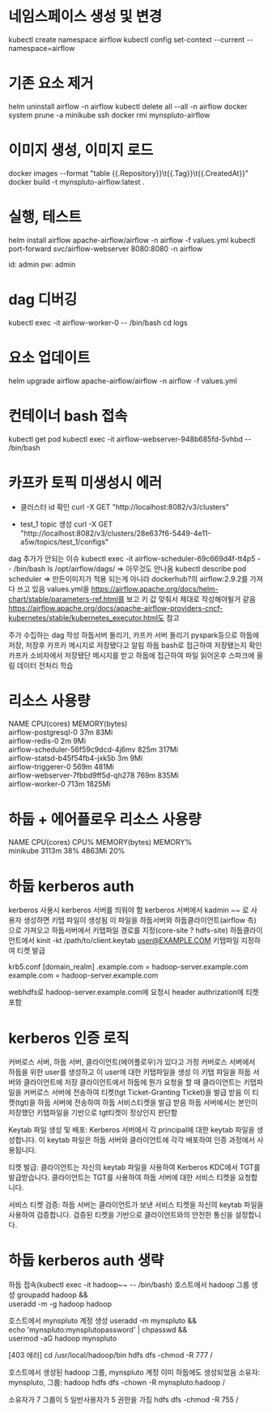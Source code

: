 # 네임스페이스 생성 및 변경

kubectl create namespace airflow
kubectl config set-context --current --namespace=airflow

# 기존 요소 제거

helm uninstall airflow -n airflow
kubectl delete all --all -n airflow
docker system prune -a
minikube ssh
docker rmi mynspluto-airflow

# 이미지 생성, 이미지 로드

docker images --format "table {{.Repository}}\t{{.Tag}}\t{{.CreatedAt}}"
docker build -t mynspluto-airflow:latest .

# 실행, 테스트

helm install airflow apache-airflow/airflow -n airflow -f values.yml
kubectl port-forward svc/airflow-webserver 8080:8080 -n airflow

id: admin
pw: admin

# dag 디버깅

kubectl exec -it airflow-worker-0 -- /bin/bash
cd logs

# 요소 업데이트

helm upgrade airflow apache-airflow/airflow -n airflow -f values.yml

# 컨테이너 bash 접속

kubectl get pod
kubectl exec -it airflow-webserver-948b685fd-5vhbd -- /bin/bash

# 카프카 토픽 미생성시 에러

- 클러스터 id 확인
  curl -X GET "http://localhost:8082/v3/clusters"

- test_1 topic 생성
  curl -X GET "http://localhost:8082/v3/clusters/28e637f6-5449-4e11-a5w/topics/test_1/configs"

dag 추가가 안되는 이슈
kubectl exec -it airflow-scheduler-69c669d4f-tt4p5 -- /bin/bash
ls /opt/airflow/dags/
=> 아무것도 안나옴
kubectl describe pod scheduler
=> 만든이미지가 적용 되는게 아니라 dockerhub?의 airflow:2.9.2를 가져다 쓰고 있음
values.yml을 https://airflow.apache.org/docs/helm-chart/stable/parameters-ref.html를 보고 키 값 맞춰서 제대로 작성해야될거 같음
https://airflow.apache.org/docs/apache-airflow-providers-cncf-kubernetes/stable/kubernetes_executor.html도 참고

주가 수집하는 dag 작성
하둡서버 돌리기, 카프카 서버 돌리기
pyspark등으로 하둡에저장, 저장후 카프카 메시지로 저장됐다고 알림
하둡 bash로 접근하여 저장됐는지 확인
카프카 소비자에서 저장됐단 메시지를 받고 하둡에 접근하여 파일 읽어온후 스파크에 올림
데이터 전처리
학습

# 리소스 사용량

NAME CPU(cores) MEMORY(bytes)  
airflow-postgresql-0 37m 83Mi  
airflow-redis-0 2m 9Mi  
airflow-scheduler-56f59c9dcd-4j6mv 825m 317Mi  
airflow-statsd-b45f54fb4-jxk5b 3m 9Mi  
airflow-triggerer-0 569m 481Mi  
airflow-webserver-7fbbd9ff5d-qh278 769m 835Mi  
airflow-worker-0 713m 1825Mi

# 하둡 + 에어플로우 리소스 사용량

NAME CPU(cores) CPU% MEMORY(bytes) MEMORY%  
minikube 3113m 38% 4863Mi 20%

# 하둡 kerberos auth

kerberos 사용시
kerberos 서버를 띄워야 함
kerberos 서버에서 kadmin ~~ 로 사용자 생성하면 키탭 파일이 생성됨
이 파일을 하둡서버와 하둡클라이언트(airflow 측) 으로 가져오고
하둡서버에서 키탭파일 경로를 지정(core-site ? hdfs-site)
하둡클라이언트에서 kinit -kt /path/to/client.keytab user@EXAMPLE.COM 키탭파일 지정하여 티켓 발급

krb5.conf
[domain_realm]
.example.com = hadoop-server.example.com
example.com = hadoop-server.example.com

webhdfs로 hadoop-server.example.com에 요청시 header authrization에 티켓포함

# kerberos 인증 로직

커버로스 서버, 하둡 서버, 클라이언트(에어플로우)가 있다고 가정
커버로스 서버에서 하둡을 위한 user를 생성하고 이 user에 대한 키탭파일을 생성
이 키탭 파일을 하둡 서버와 클라이언트에 저장
클라이언트에서 하둡에 뭔가 요청을 할 때
클라이언트는 키탭파일을 커버로스 서버에 전송하여 티켓(tgt Ticket-Granting Ticket)을 발급 받음
이 티켓(tgt)을 하둡 서버에 전송하여 하둡 서비스티켓을 발급 받음
하둡 서버에서는 본인이 저장했던 키탭파일을 기반으로 tgt티켓이 정상인지 판단함

Keytab 파일 생성 및 배포:
Kerberos 서버에서 각 principal에 대한 keytab 파일을 생성합니다.
이 keytab 파일은 하둡 서버와 클라이언트에 각각 배포하여 인증 과정에서 사용됩니다.

티켓 발급:
클라이언트는 자신의 keytab 파일을 사용하여 Kerberos KDC에서 TGT를 발급받습니다.
클라이언트는 TGT를 사용하여 하둡 서버에 대한 서비스 티켓을 요청합니다.

서비스 티켓 검증:
하둡 서버는 클라이언트가 보낸 서비스 티켓을 자신의 keytab 파일을 사용하여 검증합니다.
검증된 티켓을 기반으로 클라이언트와의 안전한 통신을 설정합니다.

# 하둡 kerberos auth 생략

하둡 접속(kubectl exec -it hadoop~~ -- /bin/bash)
호스트에서 hadoop 그룹 생성
groupadd hadoop && \
 useradd -m -g hadoop hadoop

호스트에서 mynspluto 계정 생성
useradd -m mynspluto && \
 echo 'mynspluto:mynsplutopassword' | chpasswd && \
 usermod -aG hadoop mynspluto

[403 에러]
cd /usr/local/hadoop/bin
hdfs dfs -chmod -R 777 /

호스트에서 생성된 hadoop 그룹, mynspluto 계정 이미 하둡에도 생성되었음
소유자: mynspluto, 그룹: hadoop
hdfs dfs -chown -R mynspluto:hadoop /

소유자가 7 그룹이 5 일반사용자가 5 권한을 가짐
hdfs dfs -chmod -R 755 /
